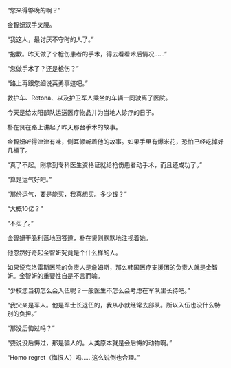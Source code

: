 “您来得够晚的啊？”

金智妍双手叉腰。

“我这人，最讨厌不守时的人了。”

“抱歉。昨天做了个枪伤患者的手术，得去看看术后情况……”

“您做手术了？还是枪伤？”

“路上再跟您细说英勇事迹吧。”

救护车、Retona、以及护卫军人乘坐的车辆一同驶离了医院。

今天是给太阳部队运送医疗物品并为当地人诊疗的日子。

朴在贤在路上讲起了昨天那台手术的故事。

金智妍听得津津有味，侧耳倾听着他的故事。如果手里有爆米花，恐怕已经吃掉好几桶了。

“真了不起。刚拿到专科医生资格证就给枪伤患者动手术，而且还成功了。”

“算是运气好吧。”

“那份运气，要是能买，我真想买。多少钱？”

“大概10亿？”

“不买了。”

金智妍干脆利落地回答道，朴在贤则默默地注视着她。

他忽然好奇起金智妍究竟是个什么样的人。

如果说克洛雷斯医院的负责人是詹姆斯，那么韩国医疗支援团的负责人就是金智妍。金智妍的重要性自是不言而喻。

“少校您当初怎么会入伍呢？一般医生不怎么会考虑在军队里长待吧。”

“我父亲是军人。他是军士长退伍的，我从小就经常去部队。所以入伍也没什么特别的负担。”

“那没后悔过吗？”

“要说没后悔过，那是骗人的。人类原本就是会后悔的动物啊。”

“Homo regret（悔恨人）吗……这么说倒也合理。”